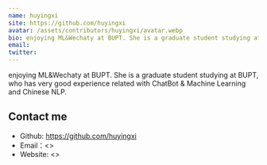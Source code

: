 ```yaml
---
name: huyingxi
site: https://github.com/huyingxi
avatar: /assets/contributors/huyingxi/avatar.webp
bio: enjoying ML&Wechaty at BUPT. She is a graduate student studying at BUPT, who has very good experience related with ChatBot & Machine Learning and Chinese NLP.
email:
twitter:
---
```


enjoying ML&Wechaty at BUPT. She is a graduate student studying at BUPT, who has very good experience related with ChatBot & Machine Learning and Chinese NLP.

## Contact me

- Github: <https://github.com/huyingxi>
- Email：<>
- Website: <>
